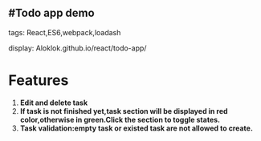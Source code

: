 #Todo app demo
---
tags: React,ES6,webpack,loadash

display: Aloklok.github.io/react/todo-app/
# Features
1. **Edit and delete task**
1. **If task is not finished yet,task section will be displayed in red color,otherwise  in green.Click the section to toggle states.**
1. **Task validation:empty task or existed task are not allowed to create.**
